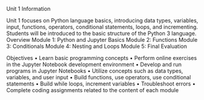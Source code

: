 Unit 1 Information

Unit 1 focuses on Python language basics, introducing data types, variables, input, functions, operators, conditional statements, loops, and incrementing. Students will be introduced to the basic structure of the Python 3 language.
Overview
	Module 1: Python and Jupyter Basics
	Module 2: Functions
	Module 3: Conditionals
	Module 4: Nesting and Loops
	Module 5: Final Evaluation

Objectives
	• Learn basic programming concepts
	• Perform online exercises in the Jupyter Notebook development environment
	• Develop and run programs in Jupyter Notebooks
	• Utilize concepts such as data types, variables, and user input
	• Build functions, use operators, use conditional statements
	• Build while loops, increment variables
	• Troubleshoot errors
	• Complete coding assignments related to the content of each module
